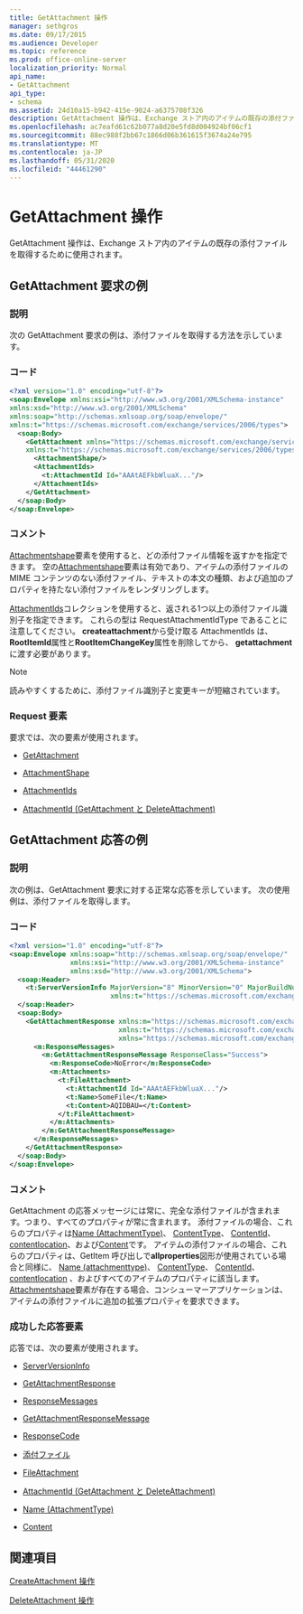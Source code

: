 ```yaml
---
title: GetAttachment 操作
manager: sethgros
ms.date: 09/17/2015
ms.audience: Developer
ms.topic: reference
ms.prod: office-online-server
localization_priority: Normal
api_name:
- GetAttachment
api_type:
- schema
ms.assetid: 24d10a15-b942-415e-9024-a6375708f326
description: GetAttachment 操作は、Exchange ストア内のアイテムの既存の添付ファイルを取得するために使用されます。
ms.openlocfilehash: ac7eafd61c62b077a8d20e5fd8d004924bf06cf1
ms.sourcegitcommit: 88ec988f2bb67c1866d06b361615f3674a24e795
ms.translationtype: MT
ms.contentlocale: ja-JP
ms.lasthandoff: 05/31/2020
ms.locfileid: "44461290"
---
```

# <a name="getattachment-operation"></a>GetAttachment 操作

GetAttachment 操作は、Exchange ストア内のアイテムの既存の添付ファイルを取得するために使用されます。
  
## <a name="getattachment-request-example"></a>GetAttachment 要求の例

### <a name="description"></a>説明

次の GetAttachment 要求の例は、添付ファイルを取得する方法を示しています。
  
### <a name="code"></a>コード

```XML
<?xml version="1.0" encoding="utf-8"?>
<soap:Envelope xmlns:xsi="http://www.w3.org/2001/XMLSchema-instance"
xmlns:xsd="http://www.w3.org/2001/XMLSchema"
xmlns:soap="http://schemas.xmlsoap.org/soap/envelope/"
xmlns:t="https://schemas.microsoft.com/exchange/services/2006/types">
  <soap:Body>
    <GetAttachment xmlns="https://schemas.microsoft.com/exchange/services/2006/messages"
    xmlns:t="https://schemas.microsoft.com/exchange/services/2006/types">
      <AttachmentShape/>
      <AttachmentIds>
        <t:AttachmentId Id="AAAtAEFkbWluaX..."/>
      </AttachmentIds>
    </GetAttachment>
  </soap:Body>
</soap:Envelope>
```

### <a name="comments"></a>コメント

[Attachmentshape](attachmentshape.md)要素を使用すると、どの添付ファイル情報を返すかを指定できます。 空の[Attachmentshape](attachmentshape.md)要素は有効であり、アイテムの添付ファイルの MIME コンテンツのない添付ファイル、テキストの本文の種類、および追加のプロパティを持たない添付ファイルをレンダリングします。 
  
[AttachmentIds](attachmentids.md)コレクションを使用すると、返される1つ以上の添付ファイル識別子を指定できます。 これらの型は RequestAttachmentIdType であることに注意してください。 **createattachment**から受け取る AttachmentIds は、 **RootItemId**属性と**RootItemChangeKey**属性を削除してから、 **getattachment**に渡す必要があります。
  
> [!NOTE]
> 読みやすくするために、添付ファイル識別子と変更キーが短縮されています。 
  
### <a name="request-elements"></a>Request 要素

要求では、次の要素が使用されます。
  
- [GetAttachment](getattachment.md)
    
- [AttachmentShape](attachmentshape.md)
    
- [AttachmentIds](attachmentids.md)
    
- [AttachmentId (GetAttachment と DeleteAttachment)](attachmentid-getattachment-and-deleteattachment.md)
    
## <a name="getattachment-response-example"></a>GetAttachment 応答の例

### <a name="description"></a>説明

次の例は、GetAttachment 要求に対する正常な応答を示しています。 次の使用例は、添付ファイルを取得します。
  
### <a name="code"></a>コード

```XML
<?xml version="1.0" encoding="utf-8"?>
<soap:Envelope xmlns:soap="http://schemas.xmlsoap.org/soap/envelope/" 
               xmlns:xsi="http://www.w3.org/2001/XMLSchema-instance" 
               xmlns:xsd="http://www.w3.org/2001/XMLSchema">
  <soap:Header>
    <t:ServerVersionInfo MajorVersion="8" MinorVersion="0" MajorBuildNumber="662" MinorBuildNumber="0" 
                         xmlns:t="https://schemas.microsoft.com/exchange/services/2006/types"/>
  </soap:Header>
  <soap:Body>
    <GetAttachmentResponse xmlns:m="https://schemas.microsoft.com/exchange/services/2006/messages" 
                           xmlns:t="https://schemas.microsoft.com/exchange/services/2006/types" 
                           xmlns="https://schemas.microsoft.com/exchange/services/2006/messages">
      <m:ResponseMessages>
        <m:GetAttachmentResponseMessage ResponseClass="Success">
          <m:ResponseCode>NoError</m:ResponseCode>
          <m:Attachments>
            <t:FileAttachment>
              <t:AttachmentId Id="AAAtAEFkbWluaX..."/>
              <t:Name>SomeFile</t:Name>
              <t:Content>AQIDBAU=</t:Content>
            </t:FileAttachment>
          </m:Attachments>
        </m:GetAttachmentResponseMessage>
      </m:ResponseMessages>
    </GetAttachmentResponse>
  </soap:Body>
</soap:Envelope>
```

### <a name="comments"></a>コメント

GetAttachment の応答メッセージには常に、完全な添付ファイルが含まれます。つまり、すべてのプロパティが常に含まれます。 添付ファイルの場合、これらのプロパティは[Name (AttachmentType)](name-attachmenttype.md)、 [ContentType](contenttype.md)、 [ContentId](contentid.md)、 [contentlocation](contentlocation.md)、および[Content](content.md)です。 アイテムの添付ファイルの場合、これらのプロパティは、GetItem 呼び出しで**allproperties**図形が使用されている場合と同様に、 [Name (attachmenttype)](name-attachmenttype.md)、 [ContentType](contenttype.md)、 [ContentId](contentid.md)、 [contentlocation](contentlocation.md) 、およびすべてのアイテムのプロパティに該当します。 [Attachmentshape](attachmentshape.md)要素が存在する場合、コンシューマーアプリケーションは、アイテムの添付ファイルに追加の拡張プロパティを要求できます。 
  
### <a name="successful-response-elements"></a>成功した応答要素

応答では、次の要素が使用されます。
  
- [ServerVersionInfo](serverversioninfo.md)
    
- [GetAttachmentResponse](getattachmentresponse.md)
    
- [ResponseMessages](responsemessages.md)
    
- [GetAttachmentResponseMessage](getattachmentresponsemessage.md)
    
- [ResponseCode](responsecode.md)
    
- [添付ファイル](attachments-ex15websvcsotherref.md)
    
- [FileAttachment](fileattachment.md)
    
- [AttachmentId (GetAttachment と DeleteAttachment)](attachmentid-getattachment-and-deleteattachment.md)
    
- [Name (AttachmentType)](name-attachmenttype.md)
    
- [Content](content.md)
    
## <a name="see-also"></a>関連項目



[CreateAttachment 操作](createattachment-operation.md)
  
[DeleteAttachment 操作](deleteattachment-operation.md)

